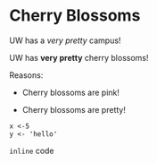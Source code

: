 # Cherry Blossoms

UW has a *very pretty* campus! 

UW has **very pretty** cherry blossoms!

Reasons:

* Cherry blossoms are pink!
- Cherry blossoms are pretty!

```
x <-5
y <- 'hello'
```

`inline` code
